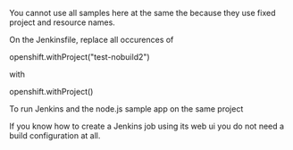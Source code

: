 You cannot use all samples here at the same the because they use fixed project and resource names.

On the Jenkinsfile, replace all occurences of

openshift.withProject("test-nobuild2")

with

openshift.withProject()

To run Jenkins and the node.js sample app on the same project

If you know how to create a Jenkins job using its web ui you do not need a build configuration at all.

